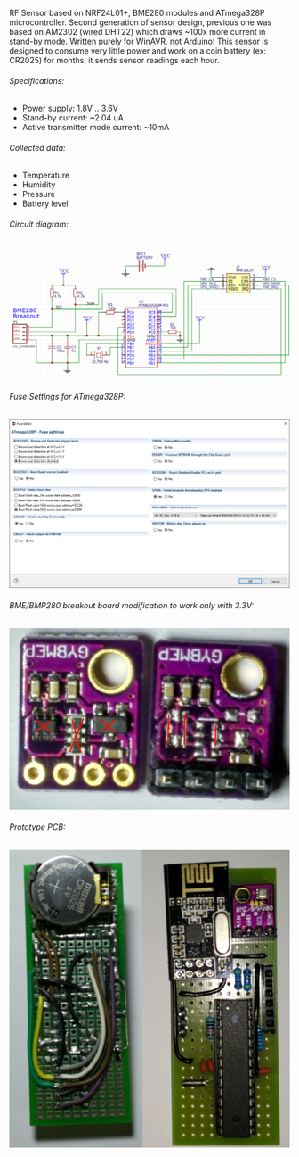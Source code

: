 RF Sensor based on NRF24L01+, BME280 modules and ATmega328P microcontroller. Second generation of sensor design, previous one was based on AM2302 (wired DHT22) which draws ~100x more current in stand-by mode.
Written purely for WinAVR, not Arduino!
This sensor is designed to consume very little power and work on a coin battery (ex: CR2025) for months, it sends sensor readings each hour.

###### Specifications:
- Power supply:  1.8V .. 3.6V
- Stand-by current: ~2.04 uA
- Active transmitter mode current: ~10mA

###### Collected data:
- Temperature
- Humidity
- Pressure
- Battery level

###### Circuit diagram:

![circuit diagram](/docs/SensorV2Schematic.png?raw=true "Sensor circuit diagram")

###### Fuse Settings for ATmega328P:

![fuse settings](/docs/FuseSettings.png?raw=true "Fuse Settings")

###### BME/BMP280 breakout board modification to work only with 3.3V:

![breakout board](/docs/BME280Breakout.png?raw=true "Breakout Board")

###### Prototype PCB:

![prototype pcb](/docs/PrototypePCB.png?raw=true "Prototype PCB")